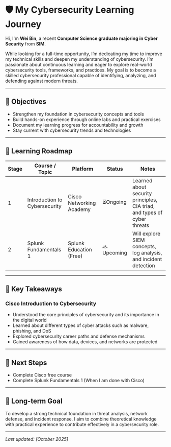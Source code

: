 # 🛡️ My Cybersecurity Learning Journey

Hi, I'm **Wei Bin**, a recent **Computer Science graduate majoring in Cyber Security** from **SIM**.  

While looking for a full-time opportunity, I’m dedicating my time to improve my technical skills and deepen my understanding of cybersecurity. I’m passionate about continuous learning and eager to explore real-world cybersecurity tools, frameworks, and practices. My goal is to become a skilled cybersecurity professional capable of identifying, analyzing, and defending against modern threats.

---

## 🎯 Objectives
- Strengthen my foundation in cybersecurity concepts and tools  
- Build hands-on experience through online labs and practical exercises  
- Document my learning progress for accountability and growth  
- Stay current with cybersecurity trends and technologies  

---

## 🧩 Learning Roadmap

| Stage | Course / Topic | Platform | Status | Notes |
|--------|----------------|-----------|---------|--------|
| 1 | Introduction to Cybersecurity | Cisco Networking Academy | ⏳Ongoing | Learned about security principles, CIA triad, and types of cyber threats |
| 2 | Splunk Fundamentals 1 | Splunk Education (Free) | 🔜 Upcoming | Will explore SIEM concepts, log analysis, and incident detection |

---

## 🧠 Key Takeaways

### Cisco Introduction to Cybersecurity
- Understood the core principles of cybersecurity and its importance in the digital world  
- Learned about different types of cyber attacks such as malware, phishing, and DoS  
- Explored cybersecurity career paths and defense mechanisms  
- Gained awareness of how data, devices, and networks are protected  

---

## 🧾 Next Steps
- Complete Cisco free course
- Complete Splunk Fundamentals 1 (When I am done with Cisco)

---

## 🚀 Long-term Goal
To develop a strong technical foundation in threat analysis, network defense, and incident response. I aim to combine theoretical knowledge with practical experience to contribute effectively in a cybersecurity role.

---

*Last updated: [October 2025]*

